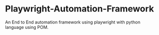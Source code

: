# Playwright-Automation-Framework

An End to End automation framework using playwright with python language using POM.

